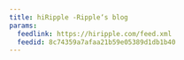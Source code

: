 ```yaml
---
title: hiRipple -Ripple‘s blog
params:
  feedlink: https://hiripple.com/feed.xml
  feedid: 8c74359a7afaa21b59e05389d1db1b40
---
```

